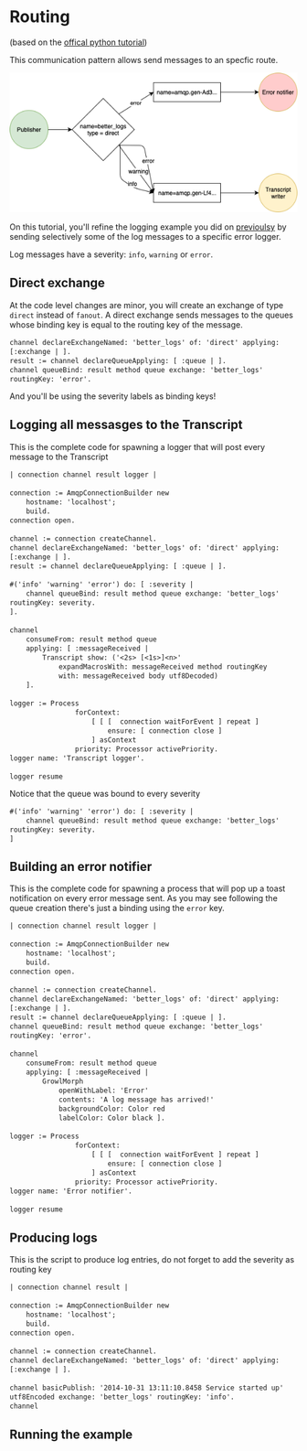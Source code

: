 # Routing 
(based on the [offical python tutorial](https://www.rabbitmq.com/tutorials/tutorial-four-python.html))

This communication pattern allows send messages to an specfic route. 

![Diagram of routing](routing.png)

On this tutorial, you'll refine the logging example you did on [previoulsy](PublishSubscribe.md) by sending selectively some of the log messages to a specific error logger. 

Log messages have a severity: `info`, `warning` or `error`.

## Direct exchange

At the code level changes are minor, you will create an exchange of type `direct` instead of `fanout`. A direct exchange sends messages to the queues whose binding key is equal to the routing key of the message.

```Smalltalk
channel declareExchangeNamed: 'better_logs' of: 'direct' applying: [:exchange | ].
result := channel declareQueueApplying: [ :queue | ].
channel queueBind: result method queue exchange: 'better_logs' routingKey: 'error'.
```

And you'll be using the severity labels as binding keys! 

## Logging all messasges to the Transcript

This is the complete code for spawning a logger that will post every message to the Transcript

```Smalltalk
| connection channel result logger |

connection := AmqpConnectionBuilder new
	hostname: 'localhost';
	build.
connection open.

channel := connection createChannel.
channel declareExchangeNamed: 'better_logs' of: 'direct' applying: [:exchange | ].
result := channel declareQueueApplying: [ :queue | ].

#('info' 'warning' 'error') do: [ :severity |
	channel queueBind: result method queue exchange: 'better_logs' routingKey: severity.
].

channel 
	consumeFrom: result method queue
	applying: [ :messageReceived | 
		Transcript show: ('<2s> [<1s>]<n>' 
			expandMacrosWith: messageReceived method routingKey 
			with: messageReceived body utf8Decoded) 
	].	

logger := Process
				forContext:
					[ [ [  connection waitForEvent ] repeat ]
						ensure: [ connection close ]
					] asContext
				priority: Processor activePriority.
logger name: 'Transcript logger'.
	
logger resume 
```

Notice that the queue was bound to every severity

```Smalltalk 
#('info' 'warning' 'error') do: [ :severity |
	channel queueBind: result method queue exchange: 'better_logs' routingKey: severity.
]
```

## Building an error notifier

This is the complete code for spawning a process that will pop up a toast notification on every error message sent. As you may see following the queue creation there's just a binding using the `error` key.

```Smalltalk
| connection channel result logger |

connection := AmqpConnectionBuilder new
	hostname: 'localhost';
	build.
connection open.

channel := connection createChannel.
channel declareExchangeNamed: 'better_logs' of: 'direct' applying: [:exchange | ].
result := channel declareQueueApplying: [ :queue | ].
channel queueBind: result method queue exchange: 'better_logs' routingKey: 'error'.

channel 
	consumeFrom: result method queue
	applying: [ :messageReceived | 
		GrowlMorph 
			openWithLabel: 'Error'
			contents: 'A log message has arrived!' 
			backgroundColor: Color red
			labelColor: Color black ].		

logger := Process
				forContext:
					[ [ [  connection waitForEvent ] repeat ]
						ensure: [ connection close ]
					] asContext
				priority: Processor activePriority.
logger name: 'Error notifier'.
	
logger resume 
```

## Producing logs

This is the script to produce log entries, do not forget to add the severity as routing key

```Smalltalk
| connection channel result |

connection := AmqpConnectionBuilder new
	hostname: 'localhost';
	build.
connection open.

channel := connection createChannel.
channel declareExchangeNamed: 'better_logs' of: 'direct' applying: [:exchange | ].

channel basicPublish: '2014-10-31 13:11:10.8458 Service started up' utf8Encoded exchange: 'better_logs' routingKey: 'info'.	
channel
```

## Running the example



